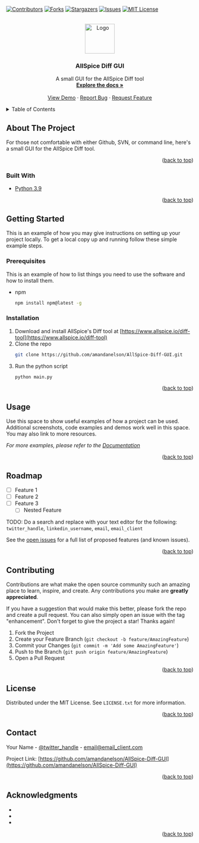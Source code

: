 <div id="top"></div>
<!--
*** Sourced from the Best-README-Template.
-->



<!-- PROJECT SHIELDS -->
<!--
*** I'm using markdown "reference style" links for readability.
*** Reference links are enclosed in brackets [ ] instead of parentheses ( ).
*** See the bottom of this document for the declaration of the reference variables
*** for contributors-url, forks-url, etc. This is an optional, concise syntax you may use.
*** https://www.markdownguide.org/basic-syntax/#reference-style-links
-->
[![Contributors][contributors-shield]][contributors-url]
[![Forks][forks-shield]][forks-url]
[![Stargazers][stars-shield]][stars-url]
[![Issues][issues-shield]][issues-url]
[![MIT License][license-shield]][license-url]



<!-- PROJECT LOGO -->
<br />
<div align="center">
  <a href="https://github.com/amandanelson/AllSpice-Diff-GUI">
    <img src="images/logo.png" alt="Logo" width="80" height="80">
  </a>

<h3 align="center">AllSpice Diff GUI</h3>

  <p align="center">
    A small GUI for the AllSpice Diff tool
    <br />
    <a href="https://github.com/amandanelson/AllSpice-Diff-GUI"><strong>Explore the docs »</strong></a>
    <br />
    <br />
    <a href="https://github.com/amandanelson/AllSpice-Diff-GUI">View Demo</a>
    ·
    <a href="https://github.com/amandanelson/AllSpice-Diff-GUI/issues">Report Bug</a>
    ·
    <a href="https://github.com/amandanelson/AllSpice-Diff-GUI/issues">Request Feature</a>
  </p>
</div>



<!-- TABLE OF CONTENTS -->
<details>
  <summary>Table of Contents</summary>
  <ol>
    <li>
      <a href="#about-the-project">About The Project</a>
      <ul>
        <li><a href="#built-with">Built With</a></li>
      </ul>
    </li>
    <li>
      <a href="#getting-started">Getting Started</a>
      <ul>
        <li><a href="#prerequisites">Prerequisites</a></li>
        <li><a href="#installation">Installation</a></li>
      </ul>
    </li>
    <li><a href="#usage">Usage</a></li>
    <li><a href="#roadmap">Roadmap</a></li>
    <li><a href="#contributing">Contributing</a></li>
    <li><a href="#license">License</a></li>
    <li><a href="#contact">Contact</a></li>
    <li><a href="#acknowledgments">Acknowledgments</a></li>
  </ol>
</details>



<!-- ABOUT THE PROJECT -->
## About The Project

<!-- [![Product Name Screen Shot][product-screenshot]](https://example.com)
-->

For those not comfortable with either Github, SVN, or command line, here's a small GUI for the AllSpice Diff tool.

<p align="right">(<a href="#top">back to top</a>)</p>



### Built With

* [Python 3.9](https://www.python.org/)

<p align="right">(<a href="#top">back to top</a>)</p>



<!-- GETTING STARTED -->
## Getting Started

This is an example of how you may give instructions on setting up your project locally.
To get a local copy up and running follow these simple example steps.

### Prerequisites

This is an example of how to list things you need to use the software and how to install them.
* npm
  ```sh
  npm install npm@latest -g
  ```

### Installation

1. Download and install AllSpice's Diff tool at [https://www.allspice.io/diff-tool](https://www.allspice.io/diff-tool)
2. Clone the repo
   ```sh
   git clone https://github.com/amandanelson/AllSpice-Diff-GUI.git
   ```
3. Run the python script
   ```sh
   python main.py
   ```

<p align="right">(<a href="#top">back to top</a>)</p>



<!-- USAGE EXAMPLES -->
## Usage

Use this space to show useful examples of how a project can be used. Additional screenshots, code examples and demos work well in this space. You may also link to more resources.

_For more examples, please refer to the [Documentation](https://example.com)_

<p align="right">(<a href="#top">back to top</a>)</p>



<!-- ROADMAP -->
## Roadmap

- [ ] Feature 1
- [ ] Feature 2
- [ ] Feature 3
    - [ ] Nested Feature

TODO: Do a search and replace with your text editor for the following: `twitter_handle`, `linkedin_username`, 
`email`, `email_client`

See the [open issues](https://github.com/amandanelson/AllSpice-Diff-GUI/issues) for a full list of proposed features (and known issues).

<p align="right">(<a href="#top">back to top</a>)</p>



<!-- CONTRIBUTING -->
## Contributing

Contributions are what make the open source community such an amazing place to learn, inspire, and create. Any contributions you make are **greatly appreciated**.

If you have a suggestion that would make this better, please fork the repo and create a pull request. You can also simply open an issue with the tag "enhancement".
Don't forget to give the project a star! Thanks again!

1. Fork the Project
2. Create your Feature Branch (`git checkout -b feature/AmazingFeature`)
3. Commit your Changes (`git commit -m 'Add some AmazingFeature'`)
4. Push to the Branch (`git push origin feature/AmazingFeature`)
5. Open a Pull Request

<p align="right">(<a href="#top">back to top</a>)</p>



<!-- LICENSE -->
## License

Distributed under the MIT License. See `LICENSE.txt` for more information.

<p align="right">(<a href="#top">back to top</a>)</p>



<!-- CONTACT -->
## Contact

Your Name - [@twitter_handle](https://twitter.com/twitter_handle) - email@email_client.com

Project Link: [https://github.com/amandanelson/AllSpice-Diff-GUI](https://github.com/amandanelson/AllSpice-Diff-GUI)

<p align="right">(<a href="#top">back to top</a>)</p>



<!-- ACKNOWLEDGMENTS -->
## Acknowledgments

* []()
* []()
* []()

<p align="right">(<a href="#top">back to top</a>)</p>



<!-- MARKDOWN LINKS & IMAGES -->
<!-- https://www.markdownguide.org/basic-syntax/#reference-style-links -->
[contributors-shield]: https://img.shields.io/github/contributors/amandanelson/AllSpice-Diff-GUI.svg?style=for-the-badge
[contributors-url]: https://github.com/amandanelson/AllSpice-Diff-GUI/graphs/contributors
[forks-shield]: https://img.shields.io/github/forks/amandanelson/AllSpice-Diff-GUI.svg?style=for-the-badge
[forks-url]: https://github.com/amandanelson/AllSpice-Diff-GUI/network/members
[stars-shield]: https://img.shields.io/github/stars/amandanelson/AllSpice-Diff-GUI.svg?style=for-the-badge
[stars-url]: https://github.com/amandanelson/AllSpice-Diff-GUI/stargazers
[issues-shield]: https://img.shields.io/github/issues/amandanelson/AllSpice-Diff-GUI.svg?style=for-the-badge
[issues-url]: https://github.com/amandanelson/AllSpice-Diff-GUI/issues
[license-shield]: https://img.shields.io/github/license/amandanelson/AllSpice-Diff-GUI.svg?style=for-the-badge
[license-url]: https://github.com/amandanelson/AllSpice-Diff-GUI/blob/master/LICENSE.txt
[linkedin-shield]: https://img.shields.io/badge/-LinkedIn-black.svg?style=for-the-badge&logo=linkedin&colorB=555
[linkedin-url]: https://linkedin.com/in/linkedin_username
[product-screenshot]: images/screenshot.png